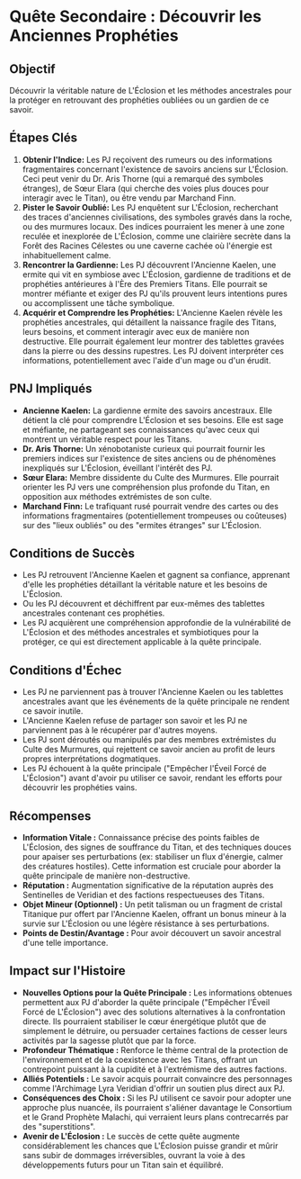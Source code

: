 # Quête Secondaire : Découvrir les Anciennes Prophéties

## Objectif
Découvrir la véritable nature de L'Éclosion et les méthodes ancestrales pour la protéger en retrouvant des prophéties oubliées ou un gardien de ce savoir.

## Étapes Clés
1.  **Obtenir l'Indice:** Les PJ reçoivent des rumeurs ou des informations fragmentaires concernant l'existence de savoirs anciens sur L'Éclosion. Ceci peut venir du Dr. Aris Thorne (qui a remarqué des symboles étranges), de Sœur Elara (qui cherche des voies plus douces pour interagir avec le Titan), ou être vendu par Marchand Finn.
2.  **Pister le Savoir Oublié:** Les PJ enquêtent sur L'Éclosion, recherchant des traces d'anciennes civilisations, des symboles gravés dans la roche, ou des murmures locaux. Des indices pourraient les mener à une zone reculée et inexplorée de L'Éclosion, comme une clairière secrète dans la Forêt des Racines Célestes ou une caverne cachée où l'énergie est inhabituellement calme.
3.  **Rencontrer la Gardienne:** Les PJ découvrent l'Ancienne Kaelen, une ermite qui vit en symbiose avec L'Éclosion, gardienne de traditions et de prophéties antérieures à l'Ère des Premiers Titans. Elle pourrait se montrer méfiante et exiger des PJ qu'ils prouvent leurs intentions pures ou accomplissent une tâche symbolique.
4.  **Acquérir et Comprendre les Prophéties:** L'Ancienne Kaelen révèle les prophéties ancestrales, qui détaillent la naissance fragile des Titans, leurs besoins, et comment interagir avec eux de manière non destructive. Elle pourrait également leur montrer des tablettes gravées dans la pierre ou des dessins rupestres. Les PJ doivent interpréter ces informations, potentiellement avec l'aide d'un mage ou d'un érudit.

## PNJ Impliqués
*   **Ancienne Kaelen:** La gardienne ermite des savoirs ancestraux. Elle détient la clé pour comprendre L'Éclosion et ses besoins. Elle est sage et méfiante, ne partageant ses connaissances qu'avec ceux qui montrent un véritable respect pour les Titans.
*   **Dr. Aris Thorne:** Un xénobotaniste curieux qui pourrait fournir les premiers indices sur l'existence de sites anciens ou de phénomènes inexpliqués sur L'Éclosion, éveillant l'intérêt des PJ.
*   **Sœur Elara:** Membre dissidente du Culte des Murmures. Elle pourrait orienter les PJ vers une compréhension plus profonde du Titan, en opposition aux méthodes extrémistes de son culte.
*   **Marchand Finn:** Le trafiquant rusé pourrait vendre des cartes ou des informations fragmentaires (potentiellement trompeuses ou coûteuses) sur des "lieux oubliés" ou des "ermites étranges" sur L'Éclosion.

## Conditions de Succès
*   Les PJ retrouvent l'Ancienne Kaelen et gagnent sa confiance, apprenant d'elle les prophéties détaillant la véritable nature et les besoins de L'Éclosion.
*   Ou les PJ découvrent et déchiffrent par eux-mêmes des tablettes ancestrales contenant ces prophéties.
*   Les PJ acquièrent une compréhension approfondie de la vulnérabilité de L'Éclosion et des méthodes ancestrales et symbiotiques pour la protéger, ce qui est directement applicable à la quête principale.

## Conditions d'Échec
*   Les PJ ne parviennent pas à trouver l'Ancienne Kaelen ou les tablettes ancestrales avant que les événements de la quête principale ne rendent ce savoir inutile.
*   L'Ancienne Kaelen refuse de partager son savoir et les PJ ne parviennent pas à le récupérer par d'autres moyens.
*   Les PJ sont déroutés ou manipulés par des membres extrémistes du Culte des Murmures, qui rejettent ce savoir ancien au profit de leurs propres interprétations dogmatiques.
*   Les PJ échouent à la quête principale ("Empêcher l'Éveil Forcé de L'Éclosion") avant d'avoir pu utiliser ce savoir, rendant les efforts pour découvrir les prophéties vains.

## Récompenses
*   **Information Vitale :** Connaissance précise des points faibles de L'Éclosion, des signes de souffrance du Titan, et des techniques douces pour apaiser ses perturbations (ex: stabiliser un flux d'énergie, calmer des créatures hostiles). Cette information est cruciale pour aborder la quête principale de manière non-destructive.
*   **Réputation :** Augmentation significative de la réputation auprès des Sentinelles de Veridian et des factions respectueuses des Titans.
*   **Objet Mineur (Optionnel) :** Un petit talisman ou un fragment de cristal Titanique pur offert par l'Ancienne Kaelen, offrant un bonus mineur à la survie sur L'Éclosion ou une légère résistance à ses perturbations.
*   **Points de Destin/Avantage :** Pour avoir découvert un savoir ancestral d'une telle importance.

## Impact sur l'Histoire
*   **Nouvelles Options pour la Quête Principale :** Les informations obtenues permettent aux PJ d'aborder la quête principale ("Empêcher l'Éveil Forcé de L'Éclosion") avec des solutions alternatives à la confrontation directe. Ils pourraient stabiliser le cœur énergétique plutôt que de simplement le détruire, ou persuader certaines factions de cesser leurs activités par la sagesse plutôt que par la force.
*   **Profondeur Thématique :** Renforce le thème central de la protection de l'environnement et de la coexistence avec les Titans, offrant un contrepoint puissant à la cupidité et à l'extrémisme des autres factions.
*   **Alliés Potentiels :** Le savoir acquis pourrait convaincre des personnages comme l'Archimage Lyra Veridian d'offrir un soutien plus direct aux PJ.
*   **Conséquences des Choix :** Si les PJ utilisent ce savoir pour adopter une approche plus nuancée, ils pourraient s'aliéner davantage le Consortium et le Grand Prophète Malachi, qui verraient leurs plans contrecarrés par des "superstitions".
*   **Avenir de L'Éclosion :** Le succès de cette quête augmente considérablement les chances que L'Éclosion puisse grandir et mûrir sans subir de dommages irréversibles, ouvrant la voie à des développements futurs pour un Titan sain et équilibré.